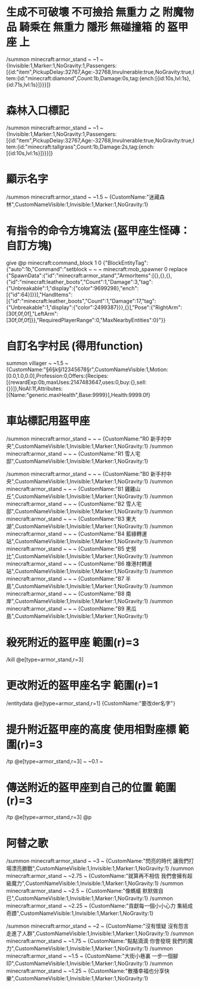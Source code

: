 # 生成不可破壞 不可撿拾 無重力 之 附魔物品 騎乘在 無重力 隱形 無碰撞箱 的 盔甲座 上
/summon minecraft:armor_stand ~ ~1 ~ {Invisible:1,Marker:1,NoGravity:1,Passengers:[{id:"item",PickupDelay:32767,Age:-32768,Invulnerable:true,NoGravity:true,Item:{id:"minecraft:diamond",Count:1b,Damage:0s,tag:{ench:[{id:10s,lvl:1s},{id:71s,lvl:1s}]}}}]}

# 森林入口標記
/summon minecraft:armor_stand ~ ~1 ~ {Invisible:1,Marker:1,NoGravity:1,Passengers:[{id:"item",PickupDelay:32767,Age:-32768,Invulnerable:true,NoGravity:true,Item:{id:"minecraft:tallgrass",Count:1b,Damage:2s,tag:{ench:[{id:10s,lvl:1s}]}}}]}

# 顯示名字
/summon minecraft:armor_stand ~ ~1.5 ~ {CustomName:"迷藏森林",CustomNameVisible:1,Invisible:1,Marker:1,NoGravity:1}

# 有指令的命令方塊寫法 (盔甲座生怪磚：自訂方塊)
give @p minecraft:command_block 1 0 {"BlockEntityTag":{"auto":1b,"Command":"setblock ~ ~ ~ minecraft:mob_spawner 0 replace {\"SpawnData\":{\"id\":\"minecraft:armor_stand\",\"ArmorItems\":[{},{},{},{\"id\":\"minecraft:leather_boots\",\"Count\":1,\"Damage\":3,\"tag\":{\"Unbreakable\":1,\"display\":{\"color\":9699298},\"ench\":[{\"id\":64}]}}],\"HandItems\":[{\"id\":\"minecraft:leather_boots\",\"Count\":1,\"Damage\":17,\"tag\":{\"Unbreakable\":1,\"display\":{\"color\":2499387}}},{}],\"Pose\":{\"RightArm\":[30f,0f,0f],\"LeftArm\":[30f,0f,0f]}},\"RequiredPlayerRange\":0,\"MaxNearbyEntities\":0}"}}

# 自訂名字村民 (得用function)
summon villager ~ ~1.5 ~ {CustomName:"§6§k§l12345678§r",CustomNameVisible:1,Motion:[0.0,1.0,0.0],Profession:0,Offers:{Recipes:[{rewardExp:0b,maxUses:2147483647,uses:0,buy:{},sell:{}}]},NoAI:1f,Attributes:[{Name:"generic.maxHealth",Base:9999}],Health:9999.0f}




# 車站標記用盔甲座
/summon minecraft:armor_stand ~ ~ ~ {CustomName:"R0 新手村中央",CustomNameVisible:1,Invisible:1,Marker:1,NoGravity:1}
/summon minecraft:armor_stand ~ ~ ~ {CustomName:"R1 雪人宅邸",CustomNameVisible:1,Invisible:1,Marker:1,NoGravity:1}

/summon minecraft:armor_stand ~ ~ ~ {CustomName:"B0 新手村中央",CustomNameVisible:1,Invisible:1,Marker:1,NoGravity:1}
/summon minecraft:armor_stand ~ ~ ~ {CustomName:"B1 雞雞山丘",CustomNameVisible:1,Invisible:1,Marker:1,NoGravity:1}
/summon minecraft:armor_stand ~ ~ ~ {CustomName:"B2 雪人宅邸",CustomNameVisible:1,Invisible:1,Marker:1,NoGravity:1}
/summon minecraft:armor_stand ~ ~ ~ {CustomName:"B3 東大湖",CustomNameVisible:1,Invisible:1,Marker:1,NoGravity:1}
/summon minecraft:armor_stand ~ ~ ~ {CustomName:"B4 藍綠轉運站",CustomNameVisible:1,Invisible:1,Marker:1,NoGravity:1}
/summon minecraft:armor_stand ~ ~ ~ {CustomName:"B5 史努比",CustomNameVisible:1,Invisible:1,Marker:1,NoGravity:1}
/summon minecraft:armor_stand ~ ~ ~ {CustomName:"B6 橡港村轉運站",CustomNameVisible:1,Invisible:1,Marker:1,NoGravity:1}
/summon minecraft:armor_stand ~ ~ ~ {CustomName:"B7 半島",CustomNameVisible:1,Invisible:1,Marker:1,NoGravity:1}
/summon minecraft:armor_stand ~ ~ ~ {CustomName:"B8 南岸",CustomNameVisible:1,Invisible:1,Marker:1,NoGravity:1}
/summon minecraft:armor_stand ~ ~ ~ {CustomName:"B9 黑瓜島",CustomNameVisible:1,Invisible:1,Marker:1,NoGravity:1}

# 殺死附近的盔甲座 範圍(r)=3
/kill @e[type=armor_stand,r=3]

# 更改附近的盔甲座名字 範圍(r)=1
/entitydata @e[type=armor_stand,r=1] {CustomName:"要改der名字"}

# 提升附近盔甲座的高度 使用相對座標 範圍(r)=3
/tp @e[type=armor_stand,r=3] ~ ~0.1 ~

# 傳送附近的盔甲座到自己的位置 範圍(r)=3
/tp @e[type=armor_stand,r=3] @p



# 阿替之歌
/summon minecraft:armor_stand ~ ~3 ~ {CustomName:"閃亮的時代 讓我們打場漂亮勝戰",CustomNameVisible:1,Invisible:1,Marker:1,NoGravity:1}
/summon minecraft:armor_stand ~ ~2.75 ~ {CustomName:"就算再不相信 我們會擁有超級魔力",CustomNameVisible:1,Invisible:1,Marker:1,NoGravity:1}
/summon minecraft:armor_stand ~ ~2.5 ~ {CustomName:"像螞蟻 默默做自已",CustomNameVisible:1,Invisible:1,Marker:1,NoGravity:1}
/summon minecraft:armor_stand ~ ~2.25 ~ {CustomName:"貢獻每一個小小心力 集結成奇蹟",CustomNameVisible:1,Invisible:1,Marker:1,NoGravity:1}

/summon minecraft:armor_stand ~ ~2 ~ {CustomName:"沒有懷疑 沒有怨言 走進了人群",CustomNameVisible:1,Invisible:1,Marker:1,NoGravity:1}
/summon minecraft:armor_stand ~ ~1.75 ~ {CustomName:"點點滴滴 你會發現 我們的魔力",CustomNameVisible:1,Invisible:1,Marker:1,NoGravity:1}
/summon minecraft:armor_stand ~ ~1.5 ~ {CustomName:"大街小巷裏 一步一個腳印",CustomNameVisible:1,Invisible:1,Marker:1,NoGravity:1}
/summon minecraft:armor_stand ~ ~1.25 ~ {CustomName:"散播幸福也分享快樂",CustomNameVisible:1,Invisible:1,Marker:1,NoGravity:1}







